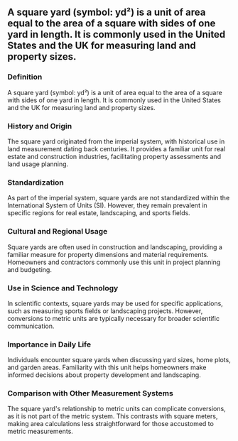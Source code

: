 ## A square yard (symbol: yd²) is a unit of area equal to the area of a square with sides of one yard in length. It is commonly used in the United States and the UK for measuring land and property sizes.

### Definition
A square yard (symbol: yd²) is a unit of area equal to the area of a square with sides of one yard in length. It is commonly used in the United States and the UK for measuring land and property sizes.

### History and Origin
The square yard originated from the imperial system, with historical use in land measurement dating back centuries. It provides a familiar unit for real estate and construction industries, facilitating property assessments and land usage planning.

### Standardization
As part of the imperial system, square yards are not standardized within the International System of Units (SI). However, they remain prevalent in specific regions for real estate, landscaping, and sports fields.

### Cultural and Regional Usage
Square yards are often used in construction and landscaping, providing a familiar measure for property dimensions and material requirements. Homeowners and contractors commonly use this unit in project planning and budgeting.

### Use in Science and Technology
In scientific contexts, square yards may be used for specific applications, such as measuring sports fields or landscaping projects. However, conversions to metric units are typically necessary for broader scientific communication.

### Importance in Daily Life
Individuals encounter square yards when discussing yard sizes, home plots, and garden areas. Familiarity with this unit helps homeowners make informed decisions about property development and landscaping.

### Comparison with Other Measurement Systems
The square yard's relationship to metric units can complicate conversions, as it is not part of the metric system. This contrasts with square meters, making area calculations less straightforward for those accustomed to metric measurements.

